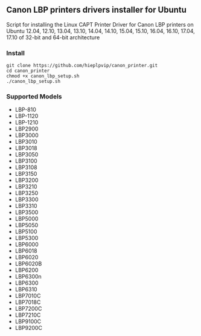 ## Canon LBP printers drivers installer for Ubuntu
Script for installing the Linux CAPT Printer Driver for Canon LBP printers on Ubuntu 12.04, 12.10, 13.04, 13.10, 14.04, 14.10, 15.04, 15.10, 16.04, 16.10, 17.04, 17.10 of 32-bit and 64-bit architecture
### Install
```
git clone https://github.com/hieplpvip/canon_printer.git
cd canon_printer
chmod +x canon_lbp_setup.sh
./canon_lbp_setup.sh
```
### Supported Models
- LBP-810
- LBP-1120
- LBP-1210
- LBP2900
- LBP3000
- LBP3010
- LBP3018
- LBP3050
- LBP3100
- LBP3108
- LBP3150
- LBP3200
- LBP3210
- LBP3250
- LBP3300
- LBP3310
- LBP3500
- LBP5000
- LBP5050
- LBP5100
- LBP5300
- LBP6000
- LBP6018
- LBP6020
- LBP6020B
- LBP6200
- LBP6300n
- LBP6300
- LBP6310
- LBP7010C
- LBP7018C
- LBP7200C
- LBP7210C
- LBP9100C
- LBP9200C
